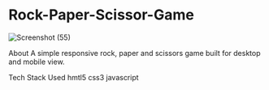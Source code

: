 # Rock-Paper-Scissor-Game

![Screenshot (55)](https://user-images.githubusercontent.com/101311105/221348394-f30bb3f0-3761-4448-b15c-b5d51549c2bb.png)


About
A simple responsive rock, paper and scissors game built for desktop and mobile view.

Tech Stack Used
hmtl5 css3 javascript
